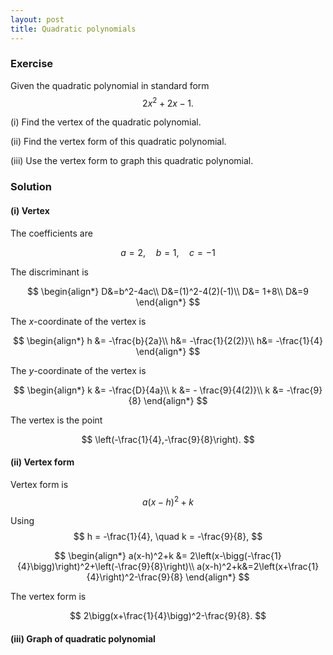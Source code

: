 ```yaml
---
layout: post
title: Quadratic polynomials
---
```


### Exercise

Given the quadratic polynomial in standard form
$$
2x^2+2x-1.
$$

(i) Find the vertex of the quadratic polynomial.

(ii) Find the vertex form of this quadratic polynomial.

(iii) Use the vertex form to graph this quadratic polynomial.

### Solution

#### (i) Vertex

The coefficients are

$$
a=2, \quad b=1,\quad c=-1
$$

The discriminant is

$$
\begin{align*}
D&=b^2-4ac\\
D&=(1)^2-4(2)(-1)\\
D&= 1+8\\
D&=9
\end{align*}
$$

The *x*-coordinate of the vertex is

$$
\begin{align*}
h &= -\frac{b}{2a}\\
h&= -\frac{1}{2(2)}\\
h&= -\frac{1}{4}
\end{align*}
$$

The *y*-coordinate of the vertex is

$$
\begin{align*}
k &= -\frac{D}{4a}\\
k &= - \frac{9}{4(2)}\\
k &= -\frac{9}{8}
\end{align*}
$$

The vertex is the point

$$
\left(-\frac{1}{4},-\frac{9}{8}\right).
$$

#### (ii) Vertex form

Vertex form is
$$
a(x-h)^2+k
$$

Using 
$$
h = -\frac{1}{4}, \quad k = -\frac{9}{8},
$$

$$
\begin{align*}
a(x-h)^2+k &= 2\left(x-\bigg(-\frac{1}{4}\bigg)\right)^2+\left(-\frac{9}{8}\right)\\
a(x-h)^2+k&=2\left(x+\frac{1}{4}\right)^2-\frac{9}{8}
\end{align*}
$$

The vertex form is

$$
2\bigg(x+\frac{1}{4}\bigg)^2-\frac{9}{8}.
$$

#### (iii) Graph of quadratic polynomial

